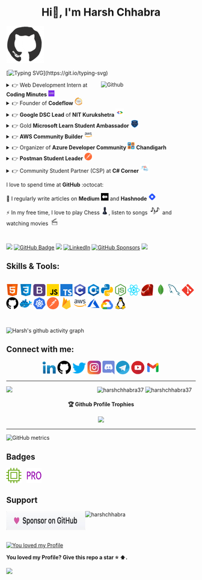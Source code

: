 <h4 align="center"> 
  
<h1 align="center">Hi👋, I'm Harsh Chhabra </h1>

<img src="pics/octo.gif" width="100px" height="100px"></img>

[![Typing SVG](http://readme-typing-svg.herokuapp.com?color=F71E11&lines=Just+a+codderrr%2C+love+OpenSource...)](https://git.io/typing-svg)

  <img width="50%" align="right" alt="Github" src="https://user-images.githubusercontent.com/60788180/131893851-b24002a3-72be-40cf-a179-7cbdff89b087.gif" />
 <details><summary>👉 Web Development Intern at <strong>Coding Minutes</strong> <a href= "https://www.codingminutes.com"> <img height ="16vh" src ="pics/coding minutes.jpg"></a></summary> 
 <p> <br>
I am a <b>Full Stack Web Development</b> Intern at <b>Coding Minutes</b>. Coding Minutes is an ed-tech startup whose motive is to provide great learning resources at a very minimal price.<br>
   <a href="https://www.codingminutes.com">[Website Link]</a>
  </p>
</details>
<details><summary>👉 Founder of <strong>Codeflow</strong> <a href= "https://www.youtube.com/c/Codefloworg"> <img src="pics/codeflow.png" height="20vh"></a></summary>
<p><br>
Codeflow is a student's driven organization running for students empowerment
  
We are currently working in three domains:
  
1.) Open-Source<br>
2.) Workshops and webinars from industry experts<br>
3.) Community building<br>
  
  And we have conducted very successful and popular events under Codeflow such as OpenForce and DSA Bootcamp.<br>
  <a href="https://linktr.ee/codefloworg">[Codeflow]</a> <a href="https://www.openforce.tech/">[OpenForce]</a> <a href="https://youtube.com/playlist?list=PLAEKaEzAsglWSaYUpznccQGy4JmNadFZJ">[DSA Bootcamp]</a>
</p>
</details>
<details><summary>👉 <strong>Google DSC Lead</strong> of <strong>NIT Kurukshetra</strong> <a href= "https://gdsc.community.dev/national-institute-of-technology-nit-kurukshetra"> <img src="pics/gdsc.png" height="22vh"></a></summary>
<p><br>
Google Developer Student Club Leads are passionate leaders at their universities who are dedicated to helping their peers learn and connect.
  
In GDSC NIT Kurukshetra this year we have conducted 5 events with more than 15 video sessions and we have also made 3 GitHub projects on various technologies.<br>
  <a href="https://gdsc.community.dev/national-institute-of-technology-nit-kurukshetra/">[Website Link]</a>
  
  <b>⚫ Firebase for Web Facilitator</b>
  > Under this program, we have conducted sessions on Angular and Firebase, and the students are able to learn how to build a web application using Angular and Firebase.<br>
And more than 540+ students have been impacted by this program.<br>
  <a href="https://www.youtube.com/playlist?list=PLAEKaEzAsglVYKcHtV6bSb6fW4m4uI_-A">[YT Playlist Link]</a>
  
  <b>⚫ ML Study Jam Facilitator</b>
  
 > As ML is the most emerging technology at this time. And many students want to learn this technology so we have conducted an ML Bootcamp for them.
<br>Under which they are able to learn about ML and how to use Kaggle for learning and giving competitions.<br>
  <a href="https://www.youtube.com/playlist?list=PLAEKaEzAsglWSukXByglixUZFcRJHUcoB">[YT Playlist Link]</a>
  
  <b>⚫ Flutter Festival Facilitator</b>
  
 > The main purpose of this program is to spread the word about Flutter and Dart. We have conducted tech sessions on these technologies by industry experts.
430+ students have been impacted by this program.<br>
And we have done a project Whatshelper under this program using Flutter and Dart.<br>
  <a href="https://www.youtube.com/playlist?list=PLAEKaEzAsglXKb3CLtctE7ZuGKyZlmfwS">[YT Playlist Link]</a> <a href="https://github.com/harshchhabra37/whatshelper">[GitHub Project Link]</a>
  
  <b>⚫ Android Stduy Jam Facilitator</b>
  
 > Under this program, we helped students to learn and implement Kotlin. We have conducted 5 YT live sessions with industry experts on Kotlin and Firebase. 
And more than 570+ students joined us under this program.<br>
Along with that we have also did an hands-on-project on Kotin named myEvents.<br>
  <a href="https://www.youtube.com/playlist?list=PLAEKaEzAsglXDK34s8j3Jaiu0gSXa81VH">[YT Playlist Link]</a> <a href="https://github.com/harshchhabra37/myEvents">[GitHub Project Link]</a> <a href="https://drive.google.com/file/d/1_txVUdUGQYy5R5PQudD0yHijWofG5L5v/view?usp=sharing">[Certificate Link]</a>
  
  <b>⚫ 30 Days of Google CLoud Facilitator</b>
  
> Under this program students have to complete Qwiklabs (Cloud Skill Boost) Quests on Cloud Computing and AI & ML.<br>
689 students have registered under me for this program out of which 180 students successfully completed Track 1 (Cloud Computing) and 141 students successfully completed Track 2 (AI & ML) and we have also conducted YT live sessions on it for them.<br>
  <a href="https://drive.google.com/file/d/19VQKAvMs4Ing8YPRhCpN3FqNSzgOmDPG/view?usp=sharing">[Certificate Link]</a>
</p>
</details>
<details><summary>👉 Gold <strong>Microsoft Learn Student Ambassador</strong> <a href= "https://studentambassadors.microsoft.com/en-US/profile/72635"> <img src="pics/mlsa.png" height="20vh"></a></summary>
<p><br>
Microsoft Learn Student Ambassadors are a global group of campus leaders who are eager to help fellow students, create robust tech communities and develop technical and career skills fot the future.<br>
  <a href="https://studentambassadors.microsoft.com/certificate/c8aec9fd-43ea-46b8-9869-9a9b2b7d4eff">[Profile Link]</a>
</p>
</details>
<details><summary>👉 <strong>AWS Community Builder</strong> <a href= "https://aws.amazon.com/developer/community/community-builders"> <img src="pics/aws.svg" height="20vh"></a></summary>
<p><br>
The AWS Community Builders program offers technical resources, education, and networking opportunities to AWS technical enthusiasts and emerging thought leaders who are passionate about sharing knowledge and connecting with the technical community.<br>
  <a href="https://aws.amazon.com/developer/community/community-builders/">[Website Link]</a>
</p>
</details>
<details><summary>👉 Organizer of <strong>Azure Developer Community <a href= "https://www.meetup.com/azure-developer-community-chandigarh/"> <img src="pics/azdev.png" height="20vh"></a> Chandigarh</strong></summary>
<p><br>
Azure Developer Community is a unique upskilling platform aimed at helping developers learn, upskill, and network by attending regular community-events, and sharing knowledge and growing along with the other community members.<br>
  <a href="https://azdev.reskilll.com">[Website Link]</a>
</p>
</details>
<details><summary>👉 <strong>Postman Student Leader</strong> <a href= "https://www.postman.com/company/student-program"> <img src="pics/postman.svg" height="20vh"></a></summary>
<p><br>
<b> ⚫ Postman Student Leader</b>

 > Postman Student Leaders teach others the essential skills in using Postman to build and test APIs.Postman Student Leaders teach others the essential skills in using Postman to build and test APIs.<br>
  <a href="https://drive.google.com/file/d/1weqeWkHDab2ZABw1vBaANeugAceJN30t/view?usp=sharing">[Certificate Link]</a>

<b> ⚫ Postman Student Expert</b>
  
 > Postman Student Experts are proficient in the essential skills involved in building and testing API requests in Postman.<br>
  <a href="https://drive.google.com/file/d/1d1htnOR2_21OxyCE0Pr1VZdRrdFNaCsA/view?usp=sharing">[Certificate Link]</a></p>
</details>
<details><summary>👉 Community Student Partner (CSP) at <strong>C# Corner</strong> <a href= "https://www.c-sharpcorner.com/members/harsh-chhabra"> <img src="pics/csharp.png" height="24vh"></a></summary>
  <p><br>
C# Corner is an global social community for IT professionals and data developers to exchange their knowledge and experience using various methods such as contributing articles, forums, blogs, and videos.<br>
    <a href="https://www.c-sharpcorner.com/">[Website Link]</a>
    </p>
  </details>

I love to spend time at <strong>GitHub</strong> :octocat:

📝 I regularly write articles on <strong>Medium</strong> <a href= "https://harshchhabra37.medium.com/"> <img src="pics/medium.png" height="20vh"></a> 
 and <strong>Hashnode</strong> <a href= "https://hashnode.com/@harshchhabra"> <img src="pics/hashnode.png" height="20vh"></a>

⚡ In my free time, I love to play Chess  <a href= "https://www.chess.com/"> <img src="pics/chess.png" height="20vh"></a>, listen to songs <a href= "https://youtube.com/playlist?list=PLHuHXHyLu7BHrUOSq7kVXEn0faG4i8DKS"> <img src="pics/songs.png" height="20vh"></a> and watching movies <a href= "https://www.netflix.com/in/browse/genre/107466"> <img src="pics/movies.png" height="20vh"></a> 
</h4><br>

<a href="https://github.com/harshchhabra37"><img src="https://komarev.com/ghpvc/?username=harshchhabra37&color=dc143c&style=plastic"></a> 
<a href="https://github.com/harshchhabra37?tab=followers"><img src="https://img.shields.io/github/followers/harshchhabra37?label=Followers&style=social" alt="GitHub Badge"></a>
<a href="https://twitter.com/harshchhabra37"><img src="https://img.shields.io/twitter/follow/harshchhabra37?style=social"></a>
<a href="https://www.linkedin.com/in/harshchhabra"><img src="https://img.shields.io/badge/LinkedIn--_.svg?style=social&logo=linkedin" alt="LinkedIn"></a>
	<a href="https://github.com/sponsors/harshchhabra37"><img src="https://img.shields.io/badge/GitHub_Sponsors--_.svg?style=social&logo=github&logoColor=EA4AAA" alt="GitHub Sponsors"></a>
<a class="drift-open-chat" href="https://drift.me/chhabraharsh37"><img src="https://img.shields.io/badge/-Chat%20Now-gray?logo=googlemessages&logoColor=white&style=flat-square" /></a>

<p><h2> Skills & Tools:</h2><br>
<a href= https://github.com/harshchhabra37?tab=repositories&q=&type=&language=html&sort= > <img width ='32px' src ='pics/html.svg'></a>
<a href= https://github.com/harshchhabra37?tab=repositories&q=&type=&language=css&sort= > <img width ='32px' src ='pics/css.svg'></a>
<a href= https://github.com/harshchhabra37?tab=repositories&q=&type=&language=bootstrap&sort= > <img width ='32px' src ='pics/bootstrap.svg'></a>
<a href= https://github.com/harshchhabra37?tab=repositories&q=&type=&language=javascript&sort= > <img width ='32px' src ='pics/javascript.svg'></a>
<a href= https://github.com/harshchhabra37?tab=repositories&q=&type=&language=typescript&sort= > <img width ='32px' src ='pics/typescript.svg'></a>
<a href= https://github.com/harshchhabra37?tab=repositories&q=&type=&language=c&sort= > <img width ='32px' src ='pics/c.svg'></a>
<a href= https://github.com/harshchhabra37?tab=repositories&q=&type=&language=cpp&sort= > <img width ='32px' src ='pics/cpp.svg'></a>
<a href= https://github.com/harshchhabra37?tab=repositories&q=&type=&language=python&sort= > <img width ='32px' src ='pics/python.svg'></a>
<a href= https://github.com/harshchhabra37?tab=repositories&q=&type=&language=nodejs&sort= > <img width ='32px' src ='pics/nodejs.svg'></a>
<a href= https://github.com/harshchhabra37?tab=repositories&q=&type=&language=reactjs&sort= > <img width ='32px' src ='pics/reactjs.svg'></a>
<a href= https://github.com/harshchhabra37?tab=repositories&q=&type=&language=ruby&sort= > <img width ='32px' src ='pics/ruby.svg'></a>
<a href= "https://www.mongodb.com"/> <img width ='32px' src ='pics/mongodb.svg'></a>
<a href= "https://www.mysql.com/"> <img width ='32px' src ='pics/mysql.svg'></a>
<a href= "https://git-scm.com/"> <img width ='32px' src ='pics/git.svg'></a>
<a href= "https://github.com/harshchhabra37"> <img width ='32px' src ='pics/github.svg'></a>
<a href= "https://www.docker.com"> <img width ='32px' src ='pics/docker.svg'></a>
<a href= "https://kubernetes.io"> <img width ='32px' src ='pics/kubernetes.svg'></a>
<a href= "https://www.postman.com/harshchhabra37"> <img width ='32px' src ='pics/postman.svg'></a>
<a href= "https://firebase.google.com/"> <img width ='32px' src ='pics/firebase.svg'></a>
<a href= "https://aws.amazon.com"> <img width ='32px' src ='pics/aws.svg'></a>
<a href= "https://azure.microsoft.com"> <img width ='32px' src ='pics/azure.svg'></a>
<a href= "https://cloud.google.com"> <img width ='32px' src ='pics/googlecloud.svg'></a>
<a href= "https://www.linux.org/"> <img width ='32px' src ='pics/linux.svg'></a></p>
<!-- <a href= https://github.com/harshchhabra37?tab=repositories&q=&type=&language=jupyternotebook&sort= > <img width ='32px' src ='pics/jupyter.svg'></a> --->

<br>


![Harsh's github activity graph](https://activity-graph.herokuapp.com/graph?username=harshchhabra37&theme=dracula)

## Connect with me:</h3>
<p align="left">
<div class="footer" id="top3">
  <center> 
   <a href="https://www.linkedin.com/in/harshchhabra" class="pics"><img src="pics/linkedin.svg" height="36vh"></a>
   <a href="https://github.com/harshchhabra37" class="pics"> <img src="pics/github.svg" height="36vh"></a>
    <a href="https://www.twitter.com/harshchhabra37" class="pics"><img src="pics/twitter.svg" height="36vh"></a>
    <a href="https://www.instagram.com/harshchhabra37" class="pics"><img src="pics/instagram.svg" height="36vh"></a>
  <a href="https://discord.gg/s77kYnfSGf" class="pics"><img src="pics/discord.svg" height="36vh"></a>
  <a href="https://t.me/codefloworg" class="pics"><img src="pics/telegram.svg" height="36vh"></a>
   <a href="https://www.youtube.com/c/Codefloworg" class="pics"><img src="pics/youtube.svg" height="36vh"></a>
     <a href="https://mail.google.com/mail/?view=cm&fs=1&tf=1&to=chhabraharsh37@gmail.com" class="pics"><img src="pics/gmail (1).svg" height="36vh"></a>
  
  </div>
</p>

<hr/>
<img align="left" width="48%" src='https://github-readme-stats.vercel.app/api?username=harshchhabra37&show_icons=true&theme=radical&count_private=true'/>
</p>
<img align="center" width="48%" src="https://github-readme-streak-stats.herokuapp.com?user=harshchhabra37&count_private=true&theme=radical" alt="harshchhabra37"/>
 <img align="center" width="40%" src="https://github-readme-stats.vercel.app/api/top-langs/?username=harshchhabra37&count_private=true&theme=radical&layout=compact" alt="harshchhabra37" />
 
 <p align="center"> 
 
<div align="center">
  <h4>🏆 Github Profile Trophies</h4>
  <a href="https://github.com/ryo-ma/github-profile-trophy">
   <img src="https://github-profile-trophy.vercel.app/?username=harshchhabra37&theme=monokai&row=1&column=8">
  </a>
</div><hr>

![GitHub metrics](https://metrics.lecoq.io/harshchhabra37?template=terminal&base.metadata=0&config.timezone=Asia%2FCalcutta)

## Badges
<a href='https://docs.github.com/en/developers'><img src='https://raw.githubusercontent.com/acervenky/animated-github-badges/master/assets/devbadge.gif' width='40' height='40'></a> <a href='https://education.github.com/pack'><img src='https://raw.githubusercontent.com/acervenky/animated-github-badges/master/assets/pro.gif' width='40' height='40'></a> 

## Support
<p> <a href="https://github.com/sponsors/harshchhabra37"> <img align="left" src="pics/sponsor.jpg" height="50" width="210" alt="harshchhabra" /></a> <a href="https://www.buymeacoffee.com/harshchhabra"> <img align="left" src="https://cdn.buymeacoffee.com/buttons/v2/default-yellow.png" height="50" width="210" alt="harshchhabra" /></a></p><br><br>
<br><br>

[![You loved my Profile](https://img.shields.io/badge/GitHub-love-red?logo=github&GitHub=love)](https://github.com/harshchhabra37/harshchhabra37)

**You loved my Profile? Give this repo a star :star: :arrow_up:.**

![](https://hit.yhype.me/github/profile?user_id=60788180)



